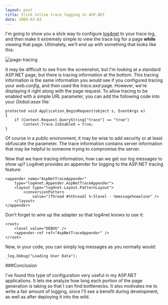 ```yaml
---
layout: post
title: Slick inline trace logging in ASP.NET
date: 2009-03-03
---
```


I'm going to show you a slick way to configure [log4net](http://logging.apache.org/log4net/index.html) to your trace log, and then make it extremely simple to view the trace log for a page **while** viewing that page. Ultimately, we'll end up with something that looks like this:

![page-tracing](pagetracing-thumb.png) 

It may be difficult to see from the screenshot, but I'm looking at a standard ASP.NET page, but there is tracing information at the bottom. This tracing information is the same information you would see if you configured tracing your _web.config_, and then used the _trace.axd_ page. However, we're displaying it right along with the page request. To allow tracing to be enabled with a simple URL parameter, you can add the following code into your _Global.asax_ file:

	protected void Application_BeginRequest(object s, EventArgs e)
	{
		if (Context.Request.QueryString["trace"] == "true")
			Context.Trace.IsEnabled = true;
	}

Of course in a public environment, it may be wise to add security or at least obfuscate the parameter. The trace information contains server information that may be helpful to someone trying to compromise the server.

Now that we have tracing information, how can we get our log messages to show up? Log4net provides an appender for logging to the ASP.NET tracing feature:

	<appender name="AspNetTraceAppender"
		type="log4net.Appender.AspNetTraceAppender">
		<layout type="log4net.Layout.PatternLayout">
			<conversionPattern
				value="[Thread #%thread] %-5level - %message%newline" />
		</layout>
	</appender>

Don't forget to wire up the adapter so that log4net knows to use it:

	<root>
		<level value="DEBUG" />
		<appender-ref ref="AspNetTraceAppender" />
	</root>

Now, in your code, you can simply log messages as you normally would:

	_log.Debug("Loading User Data");

###Conclusion

I've found this type of configuration very useful in my ASP.NET applications. It lets me analyze how long each portion of the page generation is taking so that I can find bottlenecks. It also motivates me to write a fair amount of logging, since I'll see a benefit during development, as well as after deploying it into the wild.